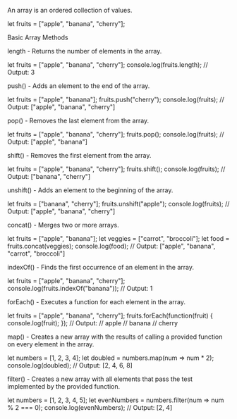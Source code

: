An array is an ordered collection of values.

let fruits = ["apple", "banana", "cherry"];

Basic Array Methods

length - Returns the number of elements in the array.

let fruits = ["apple", "banana", "cherry"];
console.log(fruits.length); // Output: 3

push() - Adds an element to the end of the array.

let fruits = ["apple", "banana"];
fruits.push("cherry");
console.log(fruits); // Output: ["apple", "banana", "cherry"]

pop() - Removes the last element from the array.

let fruits = ["apple", "banana", "cherry"];
fruits.pop();
console.log(fruits); // Output: ["apple", "banana"]

shift() - Removes the first element from the array.

let fruits = ["apple", "banana", "cherry"];
fruits.shift();
console.log(fruits); // Output: ["banana", "cherry"]

unshift() - Adds an element to the beginning of the array.

let fruits = ["banana", "cherry"];
fruits.unshift("apple");
console.log(fruits); // Output: ["apple", "banana", "cherry"]

concat() - Merges two or more arrays.

let fruits = ["apple", "banana"];
let veggies = ["carrot", "broccoli"];
let food = fruits.concat(veggies);
console.log(food); // Output: ["apple", "banana", "carrot", "broccoli"]

indexOf() - Finds the first occurrence of an element in the array.

let fruits = ["apple", "banana", "cherry"];
console.log(fruits.indexOf("banana")); // Output: 1

forEach() - Executes a function for each element in the array.

let fruits = ["apple", "banana", "cherry"];
fruits.forEach(function(fruit) {
console.log(fruit);
});
// Output:
// apple
// banana
// cherry

map() - Creates a new array with the results of calling a provided function on every element in the array.

let numbers = [1, 2, 3, 4];
let doubled = numbers.map(num => num \* 2);
console.log(doubled); // Output: [2, 4, 6, 8]

filter() - Creates a new array with all elements that pass the test implemented by the provided function.

let numbers = [1, 2, 3, 4, 5];
let evenNumbers = numbers.filter(num => num % 2 === 0);
console.log(evenNumbers); // Output: [2, 4]

